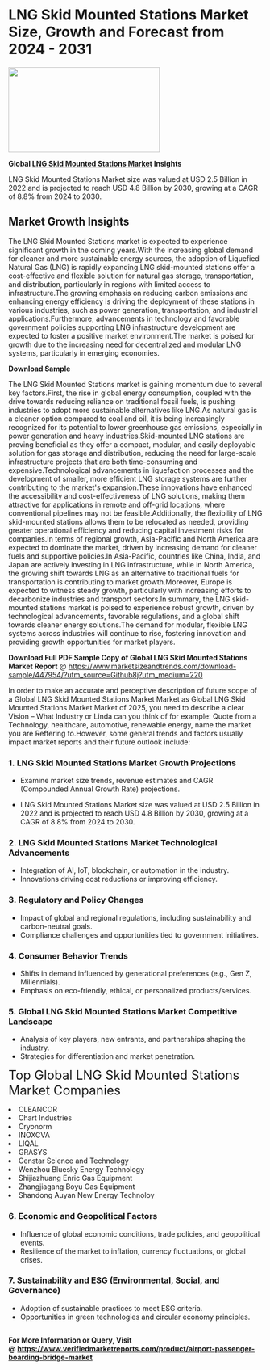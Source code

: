 <H1>LNG Skid Mounted Stations Market Size, Growth and Forecast from 2024 - 2031</H1><img class="aligncenter size-medium wp-image-584254" src="https://thirdeyenews.in/wp-content/uploads/2024/09/Global-Market-Research-300x168.jpeg" alt="" width="300" height="168" /><p><strong>Global&nbsp;<a href="https://www.marketsizeandtrends.com/download-sample/447954/?utm_source=Github8j?utm_medium=220">LNG Skid Mounted Stations Market</a> Insights</strong></p><p>LNG Skid Mounted Stations Market size was valued at USD 2.5 Billion in 2022 and is projected to reach USD 4.8 Billion by 2030, growing at a CAGR of 8.8% from 2024 to 2030.</p><p><h2>Market Growth Insights</h2> <p>The LNG Skid Mounted Stations market is expected to experience significant growth in the coming years.With the increasing global demand for cleaner and more sustainable energy sources, the adoption of Liquefied Natural Gas (LNG) is rapidly expanding.LNG skid-mounted stations offer a cost-effective and flexible solution for natural gas storage, transportation, and distribution, particularly in regions with limited access to infrastructure.The growing emphasis on reducing carbon emissions and enhancing energy efficiency is driving the deployment of these stations in various industries, such as power generation, transportation, and industrial applications.Furthermore, advancements in technology and favorable government policies supporting LNG infrastructure development are expected to foster a positive market environment.The market is poised for growth due to the increasing need for decentralized and modular LNG systems, particularly in emerging economies.</p> <p><strong>Download Sample</strong></p> <p>The LNG Skid Mounted Stations market is gaining momentum due to several key factors.First, the rise in global energy consumption, coupled with the drive towards reducing reliance on traditional fossil fuels, is pushing industries to adopt more sustainable alternatives like LNG.As natural gas is a cleaner option compared to coal and oil, it is being increasingly recognized for its potential to lower greenhouse gas emissions, especially in power generation and heavy industries.Skid-mounted LNG stations are proving beneficial as they offer a compact, modular, and easily deployable solution for gas storage and distribution, reducing the need for large-scale infrastructure projects that are both time-consuming and expensive.Technological advancements in liquefaction processes and the development of smaller, more efficient LNG storage systems are further contributing to the market's expansion.These innovations have enhanced the accessibility and cost-effectiveness of LNG solutions, making them attractive for applications in remote and off-grid locations, where conventional pipelines may not be feasible.Additionally, the flexibility of LNG skid-mounted stations allows them to be relocated as needed, providing greater operational efficiency and reducing capital investment risks for companies.In terms of regional growth, Asia-Pacific and North America are expected to dominate the market, driven by increasing demand for cleaner fuels and supportive policies.In Asia-Pacific, countries like China, India, and Japan are actively investing in LNG infrastructure, while in North America, the growing shift towards LNG as an alternative to traditional fuels for transportation is contributing to market growth.Moreover, Europe is expected to witness steady growth, particularly with increasing efforts to decarbonize industries and transport sectors.In summary, the LNG skid-mounted stations market is poised to experience robust growth, driven by technological advancements, favorable regulations, and a global shift towards cleaner energy solutions.The demand for modular, flexible LNG systems across industries will continue to rise, fostering innovation and providing growth opportunities for market players.</p> <p><span class=""><strong>Download Full PDF Sample Copy of Global LNG Skid Mounted Stations Market Report</strong> @ <a href="https://www.marketsizeandtrends.com/download-sample/447954/?utm_source=Github8j?utm_medium=220" target="_blank">https://www.marketsizeandtrends.com/download-sample/447954/?utm_source=Github8j?utm_medium=220</a></span></p><p>In order to make an accurate and perceptive description of future scope of a Global&nbsp;LNG Skid Mounted Stations Market Market as Global&nbsp;LNG Skid Mounted Stations Market Market of 2025, you need to describe a clear Vision &ndash; What Industry or Linda can you think of for example: Quote from a Technology, healthcare, automotive, renewable energy, name the market you are Reffering to.However, some general trends and factors usually impact market reports and their future outlook include:</p><h3>1.&nbsp;<strong>LNG Skid Mounted Stations Market Growth Projections</strong></h3><ul><li>Examine market size trends, revenue estimates and CAGR (Compounded Annual Growth Rate) projections.</li><li><p>LNG Skid Mounted Stations Market size was valued at USD 2.5 Billion in 2022 and is projected to reach USD 4.8 Billion by 2030, growing at a CAGR of 8.8% from 2024 to 2030.</p></li></ul><h3>2.&nbsp;<strong>LNG Skid Mounted Stations Market Technological Advancements</strong></h3><ul><li>Integration of AI, IoT, blockchain, or automation in the industry.</li><li>Innovations driving cost reductions or improving efficiency.</li></ul><h3>3.&nbsp;<strong>Regulatory and Policy Changes</strong></h3><ul><li>Impact of global and regional regulations, including sustainability and carbon-neutral goals.</li><li>Compliance challenges and opportunities tied to government initiatives.</li></ul><h3>4.&nbsp;<strong>Consumer Behavior Trends</strong></h3><ul><li>Shifts in demand influenced by generational preferences (e.g., Gen Z, Millennials).</li><li>Emphasis on eco-friendly, ethical, or personalized products/services.</li></ul><h3>5.&nbsp;<strong>Global LNG Skid Mounted Stations Market Competitive Landscape</strong></h3><ul><li>Analysis of key players, new entrants, and partnerships shaping the industry.</li><li>Strategies for differentiation and market penetration.</li></ul><p data-pm-slice="1 1 []"><span style="color: inherit; font-family: inherit; font-size: 25px;">Top Global LNG Skid Mounted Stations Market Companies</span></p><div class="" data-test-id=""><p><li>CLEANCOR</li><li> Chart Industries</li><li> Cryonorm</li><li> INOXCVA</li><li> LIQAL</li><li> GRASYS</li><li> Censtar Science and Technology</li><li> Wenzhou Bluesky Energy Technology</li><li> Shijiazhuang Enric Gas Equipment</li><li> Zhangjiagang Boyu Gas Equipment</li><li> Shandong Auyan New Energy Technoloy</li></p></div><h3>6.&nbsp;<strong>Economic and Geopolitical Factors</strong></h3><ul><li>Influence of global economic conditions, trade policies, and geopolitical events.</li><li>Resilience of the market to inflation, currency fluctuations, or global crises.</li></ul><h3>7.&nbsp;<strong>Sustainability and ESG (Environmental, Social, and Governance)</strong></h3><ul><li>Adoption of sustainable practices to meet ESG criteria.</li><li>Opportunities in green technologies and circular economy principles.</li></ul><h2><strong style="font-size: 14px;">For More Information or Query, Visit @&nbsp;</strong><a style="background-color: #ffffff; font-size: 14px;" href="https://www.marketsizeandtrends.com/report/lng-skid-mounted-stations-market/" target="_blank">https://www.verifiedmarketreports.com/product/airport-passenger-boarding-bridge-market</a></h2>